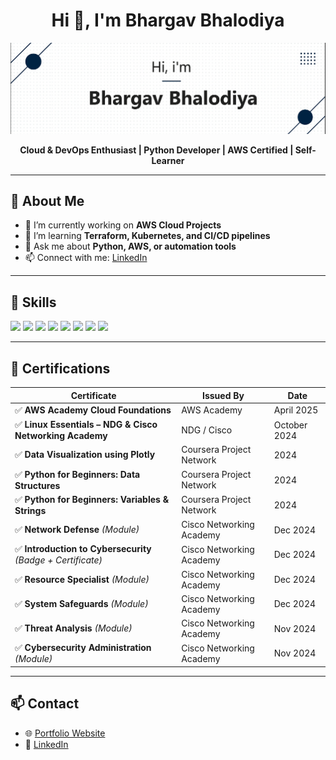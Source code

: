 <h1 align="center">Hi 👋, I'm Bhargav Bhalodiya</h1>

<p align="center">
  <img src="img.png" alt="banner" />
</p>

<p align="center">
  <b>Cloud & DevOps Enthusiast | Python Developer | AWS Certified | Self-Learner</b>
</p>

---

## 🧠 About Me

- 🔭 I’m currently working on **AWS Cloud Projects**
- 🌱 I’m learning **Terraform, Kubernetes, and CI/CD pipelines**
- 💬 Ask me about **Python, AWS, or automation tools**
- 📫 Connect with me: [LinkedIn](https://bhargavbhalodiya04.github.io/Portfolio/)

---

## 🚀 Skills

<p align="left">
  <img src="https://img.shields.io/badge/AWS-%23FF9900.svg?style=for-the-badge&logo=amazon-aws&logoColor=white"/>
  <img src="https://img.shields.io/badge/Linux-FCC624?style=for-the-badge&logo=linux&logoColor=black"/>
  <img src="https://img.shields.io/badge/Docker-0db7ed?style=for-the-badge&logo=docker&logoColor=white"/>
  <img src="https://img.shields.io/badge/Python-3776AB?style=for-the-badge&logo=python&logoColor=white"/>
  <img src="https://img.shields.io/badge/Git-F05032?style=for-the-badge&logo=git&logoColor=white"/>
  <img src="https://img.shields.io/badge/Jenkins-D24939?style=for-the-badge&logo=jenkins&logoColor=white"/>
  <img src="https://img.shields.io/badge/CI%2FCD-1e90ff?style=for-the-badge&logo=githubactions&logoColor=white"/>
  <img src="https://img.shields.io/badge/GitHub-181717?style=for-the-badge&logo=github&logoColor=white"/>
</p>

---

## 🏅 Certifications

| Certificate | Issued By | Date |
|-------------|-----------|------|
| ✅ **AWS Academy Cloud Foundations** | AWS Academy | April 2025 |
| ✅ **Linux Essentials – NDG & Cisco Networking Academy** | NDG / Cisco | October 2024 |
| ✅ **Data Visualization using Plotly** | Coursera Project Network | 2024 |
| ✅ **Python for Beginners: Data Structures** | Coursera Project Network | 2024 |
| ✅ **Python for Beginners: Variables & Strings** | Coursera Project Network | 2024 |
| ✅ **Network Defense** *(Module)* | Cisco Networking Academy | Dec 2024 |
| ✅ **Introduction to Cybersecurity** *(Badge + Certificate)* | Cisco Networking Academy | Dec 2024 |
| ✅ **Resource Specialist** *(Module)* | Cisco Networking Academy | Dec 2024 |
| ✅ **System Safeguards** *(Module)* | Cisco Networking Academy | Dec 2024 |
| ✅ **Threat Analysis** *(Module)* | Cisco Networking Academy | Nov 2024 |
| ✅ **Cybersecurity Administration** *(Module)* | Cisco Networking Academy | Nov 2024 |

---

## 📫 Contact

- 🌐 [Portfolio Website](https://www.linkedin.com/in/bhargavbhalodiya/)
- 💼 [LinkedIn](https://bhargavbhalodiya04.github.io/Portfolio/)